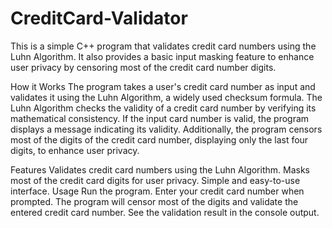 # CreditCard-Validator
This is a simple C++ program that validates credit card numbers using the Luhn Algorithm. It also provides a basic input masking feature to enhance user privacy by censoring most of the credit card number digits.

How it Works
The program takes a user's credit card number as input and validates it using the Luhn Algorithm, a widely used checksum formula. The Luhn Algorithm checks the validity of a credit card number by verifying its mathematical consistency. If the input card number is valid, the program displays a message indicating its validity. Additionally, the program censors most of the digits of the credit card number, displaying only the last four digits, to enhance user privacy.

Features
Validates credit card numbers using the Luhn Algorithm.
Masks most of the credit card digits for user privacy.
Simple and easy-to-use interface.
Usage
Run the program.
Enter your credit card number when prompted.
The program will censor most of the digits and validate the entered credit card number.
See the validation result in the console output.
